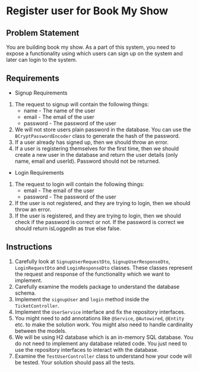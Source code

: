 # Register user for Book My Show

## Problem Statement

You are building book my show. As a part of this system, you need to expose a functionality using which users can sign up on the system and later can login to the system.

## Requirements
- Signup Requirements
1. The request to signup will contain the following things:
   * name - The name of the user
   * email - The email of the user
   * password - The password of the user
2. We will not store users plain password in the database. You can use the `BCryptPasswordEncoder` class to generate the hash of the password.
3. If a user already has signed up, then we should throw an error.
4. If a user is registering themselves for the first time, then we should create a new user in the database and return the user details (only name, email and userId). Password should not be returned.

- Login Requirements
1. The request to login will contain the following things:
   * email - The email of the user
   * password - The password of the user
2. If the user is not registered, and they are trying to login, then we should throw an error.
3. If the user is registered, and they are trying to login, then we should check if the password is correct or not. If the password is correct we should return isLoggedIn as true else false.

## Instructions
1. Carefully look at `SignupUserRequestDto`, `SignupUserResponseDto`, `LoginRequestDto` and `LoginResponseDto` classes. These classes represent the request and response of the functionality which we want to implement.
2. Carefully examine the models package to understand the database schema.
3. Implement the `signupUser` and `login` method inside the `TicketController`.
4. Implement the `UserService` interface and fix the repository interfaces.
5. You might need to add annotations like `@Service`, `@Autowired`, `@Entity` etc. to make the solution work. You might also need to handle cardinality between the models.
6. We will be using H2 database which is an in-memory SQL database. You do not need to implement any database related code. You just need to use the repository interfaces to interact with the database.
7. Examine the `TestUserController` class to understand how your code will be tested. Your solution should pass all the tests.